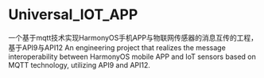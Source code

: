 # Universal_IOT_APP
一个基于mqtt技术实现HarmonyOS手机APP与物联网传感器的消息互传的工程，基于API9与API12
An engineering project that realizes the message interoperability between HarmonyOS mobile APP and IoT sensors based on MQTT technology, utilizing API9 and API12.
